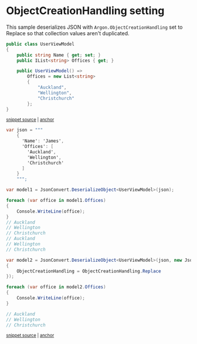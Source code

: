 # ObjectCreationHandling setting

This sample deserializes JSON with `Argon.ObjectCreationHandling` set to Replace so that collection values aren't duplicated.

<!-- snippet: DeserializeObjectCreationHandlingTypes -->
<a id='snippet-deserializeobjectcreationhandlingtypes'></a>
```cs
public class UserViewModel
{
    public string Name { get; set; }
    public IList<string> Offices { get; }

    public UserViewModel() =>
        Offices = new List<string>
        {
            "Auckland",
            "Wellington",
            "Christchurch"
        };
}
```
<sup><a href='/src/ArgonTests/Documentation/Samples/Serializer/DeserializeObjectCreationHandling.cs#L7-L23' title='Snippet source file'>snippet source</a> | <a href='#snippet-deserializeobjectcreationhandlingtypes' title='Start of snippet'>anchor</a></sup>
<!-- endSnippet -->

<!-- snippet: DeserializeObjectCreationHandlingUsage -->
<a id='snippet-deserializeobjectcreationhandlingusage'></a>
```cs
var json = """
    {
      'Name': 'James',
      'Offices': [
        'Auckland',
        'Wellington',
        'Christchurch'
      ]
    }
    """;

var model1 = JsonConvert.DeserializeObject<UserViewModel>(json);

foreach (var office in model1.Offices)
{
    Console.WriteLine(office);
}
// Auckland
// Wellington
// Christchurch
// Auckland
// Wellington
// Christchurch

var model2 = JsonConvert.DeserializeObject<UserViewModel>(json, new JsonSerializerSettings
{
    ObjectCreationHandling = ObjectCreationHandling.Replace
});

foreach (var office in model2.Offices)
{
    Console.WriteLine(office);
}

// Auckland
// Wellington
// Christchurch
```
<sup><a href='/src/ArgonTests/Documentation/Samples/Serializer/DeserializeObjectCreationHandling.cs#L28-L68' title='Snippet source file'>snippet source</a> | <a href='#snippet-deserializeobjectcreationhandlingusage' title='Start of snippet'>anchor</a></sup>
<!-- endSnippet -->

